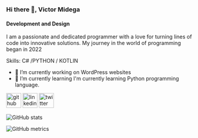 ### Hi there 👋, Victor Midega 
#### Development and Design
I am a passionate and dedicated programmer with a love for turning lines of code into innovative solutions. My journey in the world of programming began in 2022

Skills: C# /PYTHON / KOTLIN

- 🔭 I’m currently working on WordPress websites 
- 🌱 I’m currently learning I'm currently learning Python programming language. 


[<img src='https://cdn.jsdelivr.net/npm/simple-icons@3.0.1/icons/github.svg' alt='github' height='40'>](https://github.com/vvact)  [<img src='https://cdn.jsdelivr.net/npm/simple-icons@3.0.1/icons/linkedin.svg' alt='linkedin' height='40'>](https://www.linkedin.com/in/https://www.linkedin.com/in/victor-bunyali-a51690237//)  [<img src='https://cdn.jsdelivr.net/npm/simple-icons@3.0.1/icons/twitter.svg' alt='twitter' height='40'>](https://twitter.com/https://twitter.com/VictorMidega)  

![GitHub stats](https://github-readme-stats.vercel.app/api?username=vvact&show_icons=true)  

![GitHub metrics](https://metrics.lecoq.io/vvact)  

